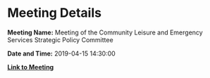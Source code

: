 # Meeting Details

**Meeting Name:** Meeting of the Community Leisure and Emergency Services Strategic Policy Committee

**Date and Time:** 2019-04-15 14:30:00

**[Link to Meeting](https://www.limerick.ie/council/whats-on/meeting-community-leisure-and-emergency-services-strategic-policy-committee-2)**
